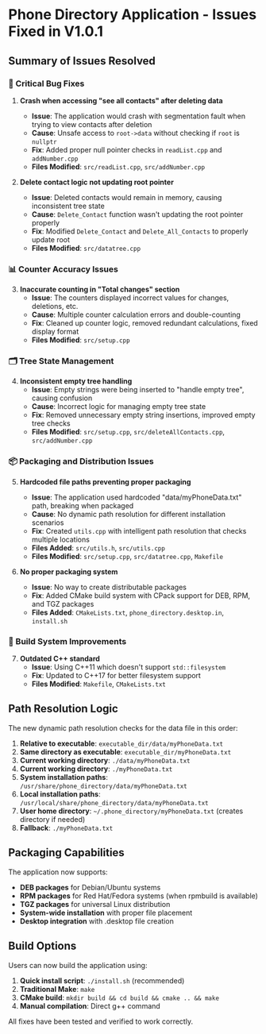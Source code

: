 # Phone Directory Application - Issues Fixed in V1.0.1

## Summary of Issues Resolved

### 🐛 Critical Bug Fixes

1. **Crash when accessing "see all contacts" after deleting data**
   - **Issue**: The application would crash with segmentation fault when trying to view contacts after deletion
   - **Cause**: Unsafe access to `root->data` without checking if `root` is `nullptr`
   - **Fix**: Added proper null pointer checks in `readList.cpp` and `addNumber.cpp`
   - **Files Modified**: `src/readList.cpp`, `src/addNumber.cpp`

2. **Delete contact logic not updating root pointer**
   - **Issue**: Deleted contacts would remain in memory, causing inconsistent tree state
   - **Cause**: `Delete_Contact` function wasn't updating the root pointer properly
   - **Fix**: Modified `Delete_Contact` and `Delete_All_Contacts` to properly update root
   - **Files Modified**: `src/datatree.cpp`

### 📊 Counter Accuracy Issues

3. **Inaccurate counting in "Total changes" section**
   - **Issue**: The counters displayed incorrect values for changes, deletions, etc.
   - **Cause**: Multiple counter calculation errors and double-counting
   - **Fix**: Cleaned up counter logic, removed redundant calculations, fixed display format
   - **Files Modified**: `src/setup.cpp`

### 🗂️ Tree State Management

4. **Inconsistent empty tree handling**
   - **Issue**: Empty strings were being inserted to "handle empty tree", causing confusion
   - **Cause**: Incorrect logic for managing empty tree state
   - **Fix**: Removed unnecessary empty string insertions, improved empty tree checks
   - **Files Modified**: `src/setup.cpp`, `src/deleteAllContacts.cpp`, `src/addNumber.cpp`

### 📦 Packaging and Distribution Issues

5. **Hardcoded file paths preventing proper packaging**
   - **Issue**: The application used hardcoded "data/myPhoneData.txt" path, breaking when packaged
   - **Cause**: No dynamic path resolution for different installation scenarios
   - **Fix**: Created `utils.cpp` with intelligent path resolution that checks multiple locations
   - **Files Added**: `src/utils.h`, `src/utils.cpp`
   - **Files Modified**: `src/setup.cpp`, `src/datatree.cpp`, `Makefile`

6. **No proper packaging system**
   - **Issue**: No way to create distributable packages
   - **Fix**: Added CMake build system with CPack support for DEB, RPM, and TGZ packages
   - **Files Added**: `CMakeLists.txt`, `phone_directory.desktop.in`, `install.sh`

### 🔧 Build System Improvements

7. **Outdated C++ standard**
   - **Issue**: Using C++11 which doesn't support `std::filesystem`
   - **Fix**: Updated to C++17 for better filesystem support
   - **Files Modified**: `Makefile`, `CMakeLists.txt`

## Path Resolution Logic

The new dynamic path resolution checks for the data file in this order:

1. **Relative to executable**: `executable_dir/data/myPhoneData.txt`
2. **Same directory as executable**: `executable_dir/myPhoneData.txt`
3. **Current working directory**: `./data/myPhoneData.txt`
4. **Current working directory**: `./myPhoneData.txt`
5. **System installation paths**: `/usr/share/phone_directory/data/myPhoneData.txt`
6. **Local installation paths**: `/usr/local/share/phone_directory/data/myPhoneData.txt`
7. **User home directory**: `~/.phone_directory/myPhoneData.txt` (creates directory if needed)
8. **Fallback**: `./myPhoneData.txt`

## Packaging Capabilities

The application now supports:

- **DEB packages** for Debian/Ubuntu systems
- **RPM packages** for Red Hat/Fedora systems (when rpmbuild is available)
- **TGZ packages** for universal Linux distribution
- **System-wide installation** with proper file placement
- **Desktop integration** with .desktop file creation

## Build Options

Users can now build the application using:

1. **Quick install script**: `./install.sh` (recommended)
2. **Traditional Make**: `make`
3. **CMake build**: `mkdir build && cd build && cmake .. && make`
4. **Manual compilation**: Direct g++ command

All fixes have been tested and verified to work correctly.